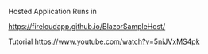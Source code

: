 Hosted Application Runs in

https://fireloudapp.github.io/BlazorSampleHost/

Tutorial
https://www.youtube.com/watch?v=5niJVxMS4pk
